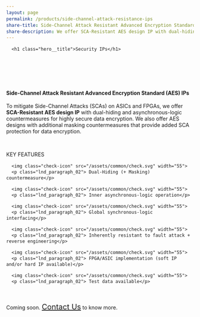 ```yaml
---
layout: page
permalink: /products/side-channel-attack-resistance-ips
share-title: Side-Channel Attack Resistant Advanced Encryption Standard (AES) IPs - Async2Secure
share-description: We offer SCA-Resistant AES design IP with dual-hiding and asynchronous-logic countermeasures.
---
```


<div class="hero--small2">
   <div class="hero__wrap">

      <h1 class="hero__title">Security IPs</h1>

   </div>
</div>
<br>
<article class="new">
<a id="first"></a>

<br>
<br>

<br>
<h4>Side-Channel Attack Resistant Advanced Encryption Standard (AES) IPs</h4>
<p>To mitigate Side-Channel Attacks (SCAs) on ASICs and FPGAs, we offer <strong>SCA-Resistant AES design IP</strong> with dual-hiding and asynchronous-logic countermeasures for highly secure data encryption. We also offer AES designs with additional masking countermeasures that provide added SCA protection for data encryption.</p>
<br>

<p class="temp01_title">KEY FEATURES</p>
<div class="lnd_checks">
   <div class="lnd_check_wrap">

      <img class="check-icon" src="/assets/common/check.svg" width="55">
      <p class="lnd_paragraph_02"> Dual-Hiding (+ Masking) countermeasure</p>

   </div>
   <div class="lnd_check_wrap">

      <img class="check-icon" src="/assets/common/check.svg" width="55">
      <p class="lnd_paragraph_02"> Inner asynchronous-logic operation</p>

   </div>
   <div class="lnd_check_wrap">

      <img class="check-icon" src="/assets/common/check.svg" width="55">
      <p class="lnd_paragraph_02"> Global synchronous-logic interfacing</p>

   </div>
   <div class="lnd_check_wrap">

      <img class="check-icon" src="/assets/common/check.svg" width="55">
      <p class="lnd_paragraph_02"> Inherently resistant to fault attack + reverse engineering</p>

   </div>
   <div class="lnd_check_wrap">

      <img class="check-icon" src="/assets/common/check.svg" width="55">
      <p class="lnd_paragraph_02"> FPGA/ASIC implementation (soft IP and/or hard IP available)</p>

   </div>
   <div class="lnd_check_wrap">

      <img class="check-icon" src="/assets/common/check.svg" width="55">
      <p class="lnd_paragraph_02"> Test data available</p>

   </div>
</div>
<br>

<p> <i class="fa fa-drafting-compass" style="font-size:24px;color:orange;"></i>  Coming soon. <a class="link" style="font-size:20px" href="{{ site.baseurl }}{% link _pages/about/contact.md %}">Contact Us</a> to know more.
</p>

<article>
